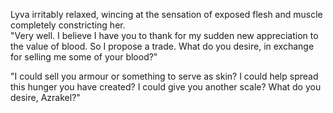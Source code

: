Lyva irritably relaxed, wincing at the sensation of exposed flesh and muscle completely constricting her.  
"Very well. I believe I have you to thank for my sudden new appreciation to the value of blood. So I propose a trade. What do you desire, in exchange for selling me some of your blood?"     

"I could sell you armour or something to serve as skin? I could help spread this hunger you have created? I could give you another scale? What do you desire, Azrakel?"
